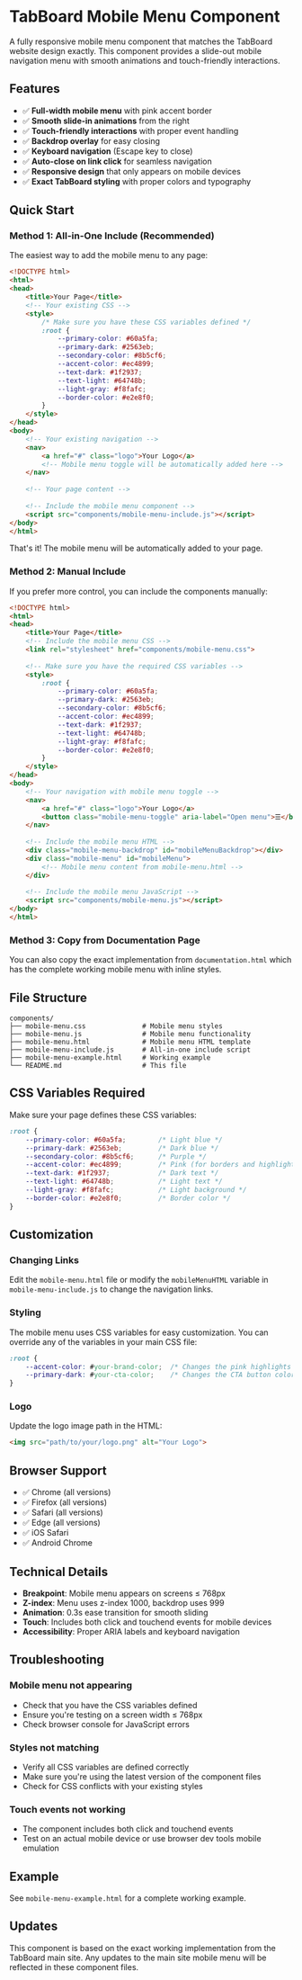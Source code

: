 # TabBoard Mobile Menu Component

A fully responsive mobile menu component that matches the TabBoard website design exactly. This component provides a slide-out mobile navigation menu with smooth animations and touch-friendly interactions.

## Features

- ✅ **Full-width mobile menu** with pink accent border
- ✅ **Smooth slide-in animations** from the right
- ✅ **Touch-friendly interactions** with proper event handling
- ✅ **Backdrop overlay** for easy closing
- ✅ **Keyboard navigation** (Escape key to close)
- ✅ **Auto-close on link click** for seamless navigation
- ✅ **Responsive design** that only appears on mobile devices
- ✅ **Exact TabBoard styling** with proper colors and typography

## Quick Start

### Method 1: All-in-One Include (Recommended)

The easiest way to add the mobile menu to any page:

```html
<!DOCTYPE html>
<html>
<head>
    <title>Your Page</title>
    <!-- Your existing CSS -->
    <style>
        /* Make sure you have these CSS variables defined */
        :root {
            --primary-color: #60a5fa;
            --primary-dark: #2563eb;
            --secondary-color: #8b5cf6;
            --accent-color: #ec4899;
            --text-dark: #1f2937;
            --text-light: #64748b;
            --light-gray: #f8fafc;
            --border-color: #e2e8f0;
        }
    </style>
</head>
<body>
    <!-- Your existing navigation -->
    <nav>
        <a href="#" class="logo">Your Logo</a>
        <!-- Mobile menu toggle will be automatically added here -->
    </nav>
    
    <!-- Your page content -->
    
    <!-- Include the mobile menu component -->
    <script src="components/mobile-menu-include.js"></script>
</body>
</html>
```

That's it! The mobile menu will be automatically added to your page.

### Method 2: Manual Include

If you prefer more control, you can include the components manually:

```html
<!DOCTYPE html>
<html>
<head>
    <title>Your Page</title>
    <!-- Include the mobile menu CSS -->
    <link rel="stylesheet" href="components/mobile-menu.css">
    
    <!-- Make sure you have the required CSS variables -->
    <style>
        :root {
            --primary-color: #60a5fa;
            --primary-dark: #2563eb;
            --secondary-color: #8b5cf6;
            --accent-color: #ec4899;
            --text-dark: #1f2937;
            --text-light: #64748b;
            --light-gray: #f8fafc;
            --border-color: #e2e8f0;
        }
    </style>
</head>
<body>
    <!-- Your navigation with mobile menu toggle -->
    <nav>
        <a href="#" class="logo">Your Logo</a>
        <button class="mobile-menu-toggle" aria-label="Open menu">☰</button>
    </nav>
    
    <!-- Include the mobile menu HTML -->
    <div class="mobile-menu-backdrop" id="mobileMenuBackdrop"></div>
    <div class="mobile-menu" id="mobileMenu">
        <!-- Mobile menu content from mobile-menu.html -->
    </div>
    
    <!-- Include the mobile menu JavaScript -->
    <script src="components/mobile-menu.js"></script>
</body>
</html>
```

### Method 3: Copy from Documentation Page

You can also copy the exact implementation from `documentation.html` which has the complete working mobile menu with inline styles.

## File Structure

```
components/
├── mobile-menu.css              # Mobile menu styles
├── mobile-menu.js               # Mobile menu functionality
├── mobile-menu.html             # Mobile menu HTML template
├── mobile-menu-include.js       # All-in-one include script
├── mobile-menu-example.html     # Working example
└── README.md                    # This file
```

## CSS Variables Required

Make sure your page defines these CSS variables:

```css
:root {
    --primary-color: #60a5fa;        /* Light blue */
    --primary-dark: #2563eb;         /* Dark blue */
    --secondary-color: #8b5cf6;      /* Purple */
    --accent-color: #ec4899;         /* Pink (for borders and highlights) */
    --text-dark: #1f2937;            /* Dark text */
    --text-light: #64748b;           /* Light text */
    --light-gray: #f8fafc;           /* Light background */
    --border-color: #e2e8f0;         /* Border color */
}
```

## Customization

### Changing Links

Edit the `mobile-menu.html` file or modify the `mobileMenuHTML` variable in `mobile-menu-include.js` to change the navigation links.

### Styling

The mobile menu uses CSS variables for easy customization. You can override any of the variables in your main CSS file:

```css
:root {
    --accent-color: #your-brand-color;  /* Changes the pink highlights */
    --primary-dark: #your-cta-color;    /* Changes the CTA button color */
}
```

### Logo

Update the logo image path in the HTML:

```html
<img src="path/to/your/logo.png" alt="Your Logo">
```

## Browser Support

- ✅ Chrome (all versions)
- ✅ Firefox (all versions)
- ✅ Safari (all versions)
- ✅ Edge (all versions)
- ✅ iOS Safari
- ✅ Android Chrome

## Technical Details

- **Breakpoint**: Mobile menu appears on screens ≤ 768px
- **Z-index**: Menu uses z-index 1000, backdrop uses 999
- **Animation**: 0.3s ease transition for smooth sliding
- **Touch**: Includes both click and touchend events for mobile devices
- **Accessibility**: Proper ARIA labels and keyboard navigation

## Troubleshooting

### Mobile menu not appearing
- Check that you have the CSS variables defined
- Ensure you're testing on a screen width ≤ 768px
- Check browser console for JavaScript errors

### Styles not matching
- Verify all CSS variables are defined correctly
- Make sure you're using the latest version of the component files
- Check for CSS conflicts with your existing styles

### Touch events not working
- The component includes both click and touchend events
- Test on an actual mobile device or use browser dev tools mobile emulation

## Example

See `mobile-menu-example.html` for a complete working example.

## Updates

This component is based on the exact working implementation from the TabBoard main site. Any updates to the main site mobile menu will be reflected in these component files. 